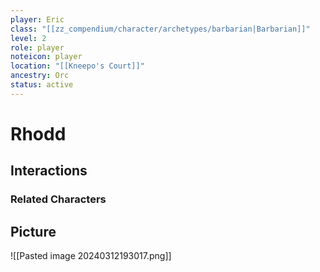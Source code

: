 ```yaml
---
player: Eric
class: "[[zz_compendium/character/archetypes/barbarian|Barbarian]]"
level: 2
role: player
noteicon: player
location: "[[Kneepo's Court]]"
ancestry: Orc
status: active
---
```

# Rhodd

## Interactions


### Related Characters

## Picture
![[Pasted image 20240312193017.png]]
